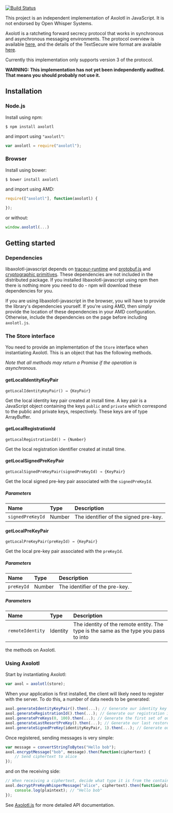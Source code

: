 [![Build Status](https://travis-ci.org/joebandenburg/libaxolotl-javascript.svg?branch=master)](https://travis-ci.org/joebandenburg/libaxolotl-javascript)

This project is an independent implementation of Axolotl in JavaScript. It is not endorsed by Open Whisper Systems.

Axolotl is a ratcheting forward secrecy protocol that works in synchronous and asynchronous messaging environments.
The protocol overview is available [here](https://github.com/trevp/axolotl/wiki), and the details of the TextSecure wire
format are available [here](https://github.com/WhisperSystems/TextSecure/wiki/ProtocolV2).

Currently this implementation only supports version 3 of the protocol.

**WARNING: This implementation has not yet been independently audited. That means you should probably not use it.**

## Installation

### Node.js

Install using npm:
```
$ npm install axolotl
```

and import using `"axolotl"`:
```javascript
var axolotl = require("axolotl");
```

### Browser

Install using bower:
```
$ bower install axolotl
```

and import using AMD:
```javascript
require(["axolotl"], function(axolotl) {

});
```

or without:
```javascript
window.axolotl(...)
```

## Getting started

### Dependencies

libaxolotl-javascript depends on [traceur-runtime](https://github.com/google/traceur-compiler) and
[protobuf.js](https://github.com/dcodeIO/ProtoBuf.js) and [cryptographic primitives](doc/crypto.md).
These dependencies are not included in the distributed package. If you installed libaxolotl-javascript using npm then
there is nothing more you need to do - npm will download these dependencies for you.

If you are using libaxolotl-javascript in the browser, you will have to provide the library's dependencies yourself. If
you're using AMD, then simply provide the location of these dependencies in your AMD configuration. Otherwise, include
the dependencies on the page before including `axolotl.js`.

### The Store interface

You need to provide an implementation of the `Store` interface when instantiating Axolotl. This is an object that
has the following methods.

*Note that all methods may return a Promise if the operation is asynchronous.*

#### getLocalIdentityKeyPair

```
getLocalIdentityKeyPair() → {KeyPair}
```

Get the local identity key pair created at install time. A key pair is a JavaScript object containing the keys `public`
and `private` which correspond to the public and private keys, respectively. These keys are of type ArrayBuffer.

#### getLocalRegistrationId

```
getLocalRegistrationId() → {Number}
```

Get the local registration identifier created at install time.

#### getLocalSignedPreKeyPair

```
getLocalSignedPreKeyPair(signedPreKeyId) → {KeyPair}
```

Get the local signed pre-key pair associated with the `signedPreKeyId`.

##### Parameters

Name|Type|Description
:---|:---|:----------
`signedPreKeyId`|Number|The identifier of the signed pre-key.

#### getLocalPreKeyPair

```
getLocalPreKeyPair(preKeyId) → {KeyPair}
```

Get the local pre-key pair associated with the `preKeyId`.

##### Parameters

Name|Type|Description
:---|:---|:----------
`preKeyId`|Number|The identifier of the pre-key.

##### Parameters

Name|Type|Description
:---|:---|:----------
`remoteIdentity`|Identity|The identity of the remote entity. The type is the same as the type you pass to into
the methods on Axolotl.

### Using Axolotl

Start by instantiating Axolotl:

```javascript
var axol = axolotl(store);
```

When your application is first installed, the client will likely need to register with the server. To do this, a number
of data needs to be generated:

```javascript
axol.generateIdentityKeyPair().then(...); // Generate our identity key
axol.generateRegistrationId().then(...); // Generate our registration id
axol.generatePreKeys(0, 100).then(...); // Generate the first set of our pre-keys to send to the server
axol.generateLastResortPreKey().then(...); // Generate our last restore pre-key to send to the server
axol.generateSignedPreKey(identityKeyPair, 1).then(...); // Generate our first signed pre-key to send to the server
```

Once registered, sending messages is very simple:

```javascript
var message = convertStringToBytes("Hello bob");
axol.encryptMessage("bob", message).then(function(ciphertext) {
    // Send ciphertext to alice
});
```

and on the receiving side:

```javascript
// When receiving a ciphertext, decide what type it is from the container and then decrypt
axol.decryptPreKeyWhisperMessage("alice", ciphertext).then(function(plaintext) {
    console.log(plaintext); // "Hello bob"
});
```

See [Axolotl.js](src/Axolotl.js) for more detailed API documentation.
